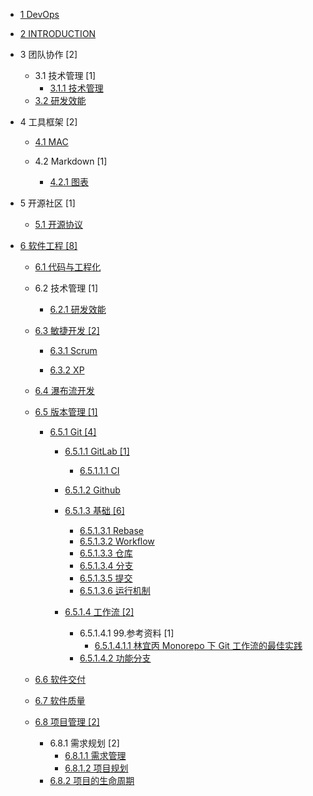   - [1 DevOps](/DevOps/README.md)
    
  - [2 INTRODUCTION](/INTRODUCTION.md)
  - 3 团队协作 [2]
    - 3.1 技术管理 [1]
      - [3.1.1 技术管理](/团队协作/技术管理/技术管理.md)
    - [3.2 研发效能](/团队协作/研发效能/README.md)
      
  - 4 工具框架 [2]
    - [4.1 MAC](/工具框架/MAC/README.md)
      
    - 4.2 Markdown [1]
      - [4.2.1 图表](/工具框架/Markdown/图表.md)
  - 5 开源社区 [1]
    - [5.1 开源协议](/开源社区/开源协议.md)
  - [6 软件工程 [8]](/软件工程/README.md)
    - [6.1 代码与工程化](/软件工程/代码与工程化.md)
    - 6.2 技术管理 [1]
      - [6.2.1 研发效能](/软件工程/技术管理/研发效能/README.md)
        
    - [6.3 敏捷开发 [2]](/软件工程/敏捷开发/README.md)
      - [6.3.1 Scrum](/软件工程/敏捷开发/Scrum/README.md)
        
      - [6.3.2 XP](/软件工程/敏捷开发/XP/README.md)
        
    - [6.4 瀑布流开发](/软件工程/瀑布流开发/README.md)
      
    - [6.5 版本管理 [1]](/软件工程/版本管理/README.md)
      - [6.5.1 Git [4]](/软件工程/版本管理/Git/README.md)
        - [6.5.1.1 GitLab [1]](/软件工程/版本管理/Git/GitLab/README.md)
          - [6.5.1.1.1 CI](/软件工程/版本管理/Git/GitLab/CI.md)
        - [6.5.1.2 Github](/软件工程/版本管理/Git/Github/README.md)
          
        - [6.5.1.3 基础 [6]](/软件工程/版本管理/Git/基础/README.md)
          - [6.5.1.3.1 Rebase](/软件工程/版本管理/Git/基础/Rebase.md)
          - [6.5.1.3.2 Workflow](/软件工程/版本管理/Git/基础/Workflow.md)
          - [6.5.1.3.3 仓库](/软件工程/版本管理/Git/基础/仓库.md)
          - [6.5.1.3.4 分支](/软件工程/版本管理/Git/基础/分支.md)
          - [6.5.1.3.5 提交](/软件工程/版本管理/Git/基础/提交.md)
          - [6.5.1.3.6 运行机制](/软件工程/版本管理/Git/基础/运行机制.md)
        - [6.5.1.4 工作流 [2]](/软件工程/版本管理/Git/工作流/README.md)
          - 6.5.1.4.1 99.参考资料 [1]
            - [6.5.1.4.1.1 林宜丙 Monorepo 下 Git 工作流的最佳实践](/软件工程/版本管理/Git/工作流/99.参考资料/2023-林宜丙-Monorepo%20下%20Git%20工作流的最佳实践.md)
          - [6.5.1.4.2 功能分支](/软件工程/版本管理/Git/工作流/功能分支.md)
    - [6.6 软件交付](/软件工程/软件交付/README.md)
      
    - [6.7 软件质量](/软件工程/软件质量/README.md)
      
    - [6.8 项目管理 [2]](/软件工程/项目管理/README.md)
      - 6.8.1 需求规划 [2]
        - [6.8.1.1 需求管理](/软件工程/项目管理/需求规划/需求管理.md)
        - [6.8.1.2 项目规划](/软件工程/项目管理/需求规划/项目规划.md)
      - [6.8.2 项目的生命周期](/软件工程/项目管理/项目的生命周期/README.md)
        